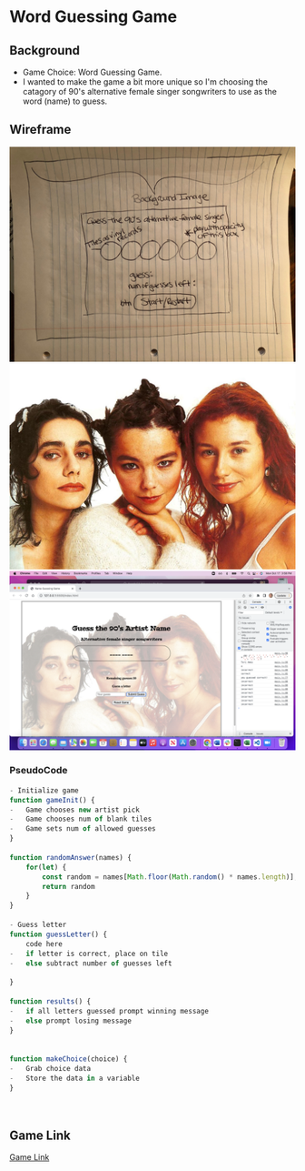 # Word Guessing Game
## Background
- Game Choice: Word Guessing Game.
-  I wanted to make the game a bit more unique so I'm choosing the catagory of 90's alternative female singer songwriters to use as the word (name) to guess.

## Wireframe
![Word Guessing Game Wireframe](img/IMG_0797.jpeg)
![Word Guessing Game Wireframe](img/71ee4b8f9bdc80cf16c889a60f08d902.jpg)
![Screen Capture of Game](img/Screen%20Shot%202022-10-17%20at%203.58.30%20PM.png)
### PseudoCode
```js
- Initialize game
function gameInit() {
-	Game chooses new artist pick
-	Game chooses num of blank tiles
-	Game sets num of allowed guesses
}

function randomAnswer(names) {
    for(let) {
        const random = names[Math.floor(Math.random() * names.length)];
        return random
    }
}

- Guess letter
function guessLetter() {
    code here
-	if letter is correct, place on tile
-	else subtract number of guesses left
	
}

function results() {
-	if all letters guessed prompt winning message
-	else prompt losing message
}


function makeChoice(choice) {
-   Grab choice data
-   Store the data in a variable 
}

    
```

## Game Link
[Game Link](http://127.0.0.1:5500/index.html)
